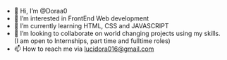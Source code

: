 - 👋 Hi, I’m @Doraa0
- 👀 I’m interested in FrontEnd Web development
- 🌱 I’m currently learning HTML, CSS and JAVASCRIPT
- 💞️ I’m looking to collaborate on world changing projects using my skills. (I am open to Internships, part time and fulltime roles)
- 📫 How to reach me via lucidora016@gmail.com

<!---
Doraa0/Doraa0 is a ✨ special ✨ repository because its `README.md` (this file) appears on your GitHub profile.
You can click the Preview link to take a look at your changes.
--->
